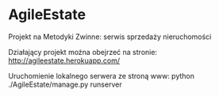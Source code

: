 # AgileEstate
Projekt na Metodyki Zwinne: serwis sprzedaży nieruchomości

Działający projekt można obejrzeć na stronie:
http://agileestate.herokuapp.com/

Uruchomienie lokalnego serwera ze stroną www:
python ./AgileEstate/manage.py runserver
